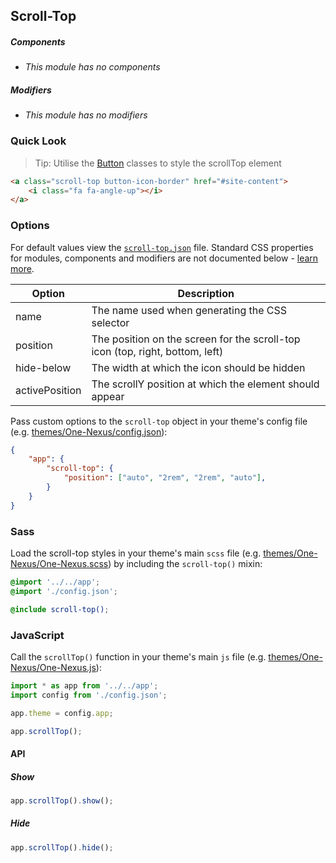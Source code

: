 ## Scroll-Top

##### Components

* _This module has no components_

##### Modifiers

* _This module has no modifiers_

### Quick Look

> Tip: Utilise the [Button](https://github.com/esr360/One-Nexus/tree/master/src/modules/elements/buttons#examples) classes to style the scrollTop element

```html
<a class="scroll-top button-icon-border" href="#site-content">
    <i class="fa fa-angle-up"></i>
</a>
```

### Options

For default values view the [`scroll-top.json`](scroll-top.json) file. Standard CSS properties for modules, components and modifiers are not documented below - [learn more](https://github.com/esr360/Synergy/wiki/Configuring-a-Module#pass-custom-css-to-modules).

<table class="table">
    <thead>
        <tr>
            <th>Option</th>
            <th>Description</th>
        </tr>
    </thead>
    <tbody>
        <tr>
            <td>name</td>
            <td>The name used when generating the CSS selector</td>
        </tr>
        <tr>
            <td>position</td>
            <td>The position on the screen for the scroll-top icon (top, right, bottom, left)</td>
        </tr>
        <tr>
            <td>hide-below</td>
            <td>The width at which the icon should be hidden</td>
        </tr>
        <tr>
            <td>activePosition</td>
            <td>The scrollY position at which the element should appear</td>
        </tr>
    </tbody>
</table>

Pass custom options to the `scroll-top` object in your theme's config file (e.g. [themes/One-Nexus/config.json](../../../themes/One-Nexus/config.json)):

```json
{
    "app": {
        "scroll-top": {
            "position": ["auto", "2rem", "2rem", "auto"],
        }
    }
}
```

### Sass

Load the scroll-top styles in your theme's main `scss` file (e.g. [themes/One-Nexus/One-Nexus.scss](../../../themes/One-Nexus/One-Nexus.scss)) by including the `scroll-top()` mixin:

```scss
@import '../../app';
@import './config.json';

@include scroll-top();
```

### JavaScript

Call the `scrollTop()` function in your theme's main `js` file (e.g. [themes/One-Nexus/One-Nexus.js](../../../themes/One-Nexus/One-Nexus.js)):

```js
import * as app from '../../app';
import config from './config.json';

app.theme = config.app;

app.scrollTop();
```

#### API

##### Show

```js
app.scrollTop().show();
```

##### Hide

```js
app.scrollTop().hide();
```
